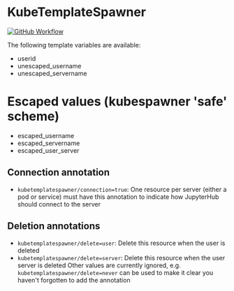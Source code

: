 # KubeTemplateSpawner

[![GitHub Workflow](https://github.com/manics/jupyterhub-kubetemplatespawner/workflows/Build/badge.svg?branch=main&event=push)](https://github.com/manics/jupyterhub-kubetemplatespawner/actions)

The following template variables are available:

- userid
- unescaped_username
- unescaped_servername

# Escaped values (kubespawner 'safe' scheme)

- escaped_username
- escaped_servername
- escaped_user_server

## Connection annotation

- `kubetemplatespawner/connection=true`: One resource per server (either a pod or service) must have this annotation to indicate how JupyterHub should connect to the server

## Deletion annotations

- `kubetemplatespawner/delete=user`: Delete this resource when the user is deleted
- `kubetemplatespawner/delete=server`: Delete this resource when the user server is deleted
  Other values are currently ignored, e.g. `kubetemplatespawner/delete=never` can be used to make it clear you haven't forgotten to add the annotation
